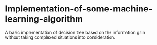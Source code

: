 # Implementation-of-some-machine-learning-algorithm
A basic implementation of decision tree based on the information gain without taking complexed situations into consideration.

